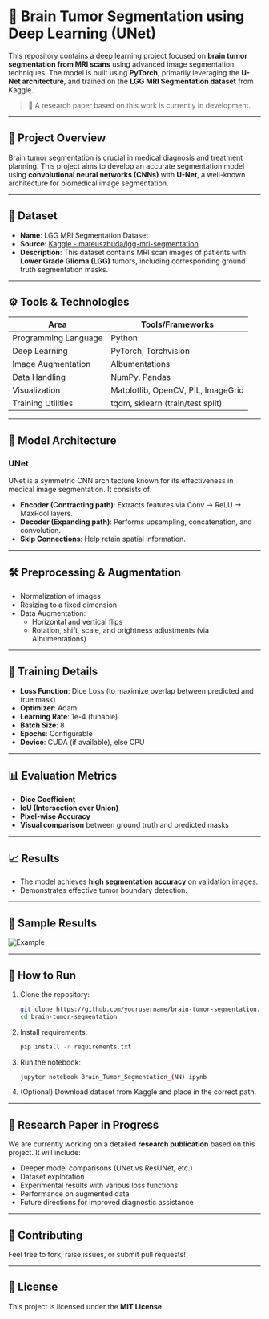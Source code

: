 
# 🧠 Brain Tumor Segmentation using Deep Learning (UNet)

This repository contains a deep learning project focused on **brain tumor segmentation from MRI scans** using advanced image segmentation techniques. The model is built using **PyTorch**, primarily leveraging the **U-Net architecture**, and trained on the **LGG MRI Segmentation dataset** from Kaggle.

> 📌 A research paper based on this work is currently in development.

---

## 🔬 Project Overview

Brain tumor segmentation is crucial in medical diagnosis and treatment planning. This project aims to develop an accurate segmentation model using **convolutional neural networks (CNNs)** with **U-Net**, a well-known architecture for biomedical image segmentation.

---

## 📁 Dataset

- **Name**: LGG MRI Segmentation Dataset  
- **Source**: [Kaggle - mateuszbuda/lgg-mri-segmentation](https://www.kaggle.com/datasets/mateuszbuda/lgg-mri-segmentation)
- **Description**: This dataset contains MRI scan images of patients with **Lower Grade Glioma (LGG)** tumors, including corresponding ground truth segmentation masks.

---

## ⚙️ Tools & Technologies

| Area                 | Tools/Frameworks                                    |
|----------------------|-----------------------------------------------------|
| Programming Language | Python                                              |
| Deep Learning        | PyTorch, Torchvision                                |
| Image Augmentation   | Albumentations                                      |
| Data Handling        | NumPy, Pandas                                       |
| Visualization        | Matplotlib, OpenCV, PIL, ImageGrid                  |
| Training Utilities   | tqdm, sklearn (train/test split)                    |

---

## 🧠 Model Architecture

### UNet

UNet is a symmetric CNN architecture known for its effectiveness in medical image segmentation. It consists of:

- **Encoder (Contracting path)**: Extracts features via Conv → ReLU → MaxPool layers.
- **Decoder (Expanding path)**: Performs upsampling, concatenation, and convolution.
- **Skip Connections**: Help retain spatial information.

---

## 🛠️ Preprocessing & Augmentation

- Normalization of images
- Resizing to a fixed dimension
- Data Augmentation:
  - Horizontal and vertical flips
  - Rotation, shift, scale, and brightness adjustments (via Albumentations)

---

## 🧪 Training Details

- **Loss Function**: Dice Loss (to maximize overlap between predicted and true mask)
- **Optimizer**: Adam
- **Learning Rate**: 1e-4 (tunable)
- **Batch Size**: 8
- **Epochs**: Configurable
- **Device**: CUDA (if available), else CPU

---

## 📊 Evaluation Metrics

- **Dice Coefficient**
- **IoU (Intersection over Union)**
- **Pixel-wise Accuracy**
- **Visual comparison** between ground truth and predicted masks

---

## 📈 Results

- The model achieves **high segmentation accuracy** on validation images.
- Demonstrates effective tumor boundary detection.

---

## 🧠 Sample Results

![Example](sample_prediction_visualization.png) <!-- Add if you have visualizations saved -->

---

## 📌 How to Run

1. Clone the repository:
   ```bash
   git clone https://github.com/yourusername/brain-tumor-segmentation.git
   cd brain-tumor-segmentation
   ```

2. Install requirements:
   ```bash
   pip install -r requirements.txt
   ```

3. Run the notebook:
   ```bash
   jupyter notebook Brain_Tumor_Segmentation_(NN).ipynb
   ```

4. (Optional) Download dataset from Kaggle and place in the correct path.

---

## 🧪 Research Paper in Progress

We are currently working on a detailed **research publication** based on this project. It will include:

- Deeper model comparisons (UNet vs ResUNet, etc.)
- Dataset exploration
- Experimental results with various loss functions
- Performance on augmented data
- Future directions for improved diagnostic assistance

---

## 🤝 Contributing

Feel free to fork, raise issues, or submit pull requests!

---

## 📄 License

This project is licensed under the **MIT License**.

